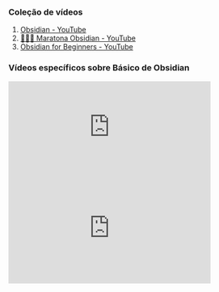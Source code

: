 
### Coleção de vídeos

1. [Obsidian - YouTube](https://www.youtube.com/playlist?list=PLsopNTq5nDMfuUmNjpLvFfoWkH9rk1vNO)
2. [🔷🏃🏻 Maratona Obsidian - YouTube](https://www.youtube.com/playlist?list=PL-dDA0NKbGQQwqx-Rl9AQSrCeb3ekr4fX)
3. [Obsidian for Beginners - YouTube](https://www.youtube.com/playlist?list=PL3NaIVgSlAVLHty1-NuvPa9V0b0UwbzBd)


### Vídeos específicos sobre Básico de Obsidian

<iframe width="400" height="200" src="https://www.youtube.com/embed/nRrtWrrfPK0?list=PLsopNTq5nDMfuUmNjpLvFfoWkH9rk1vNO" title="Como inserir e organizar imagens no #Obsidian" frameborder="0" allow="accelerometer; autoplay; clipboard-write; encrypted-media; gyroscope; picture-in-picture; web-share" allowfullscreen></iframe>

<iframe width="400" height="200" src="https://www.youtube.com/embed/zy-1NrYKca4" title="🚀 Top 5 Plugins ESSENCIAIS para Iniciantes no Obsidian! Não Ignore o #3!" frameborder="0" allow="accelerometer; autoplay; clipboard-write; encrypted-media; gyroscope; picture-in-picture; web-share" allowfullscreen></iframe>




